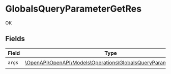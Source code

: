 # GlobalsQueryParameterGetRes

OK


## Fields

| Field                                                                                                                      | Type                                                                                                                       | Required                                                                                                                   | Description                                                                                                                |
| -------------------------------------------------------------------------------------------------------------------------- | -------------------------------------------------------------------------------------------------------------------------- | -------------------------------------------------------------------------------------------------------------------------- | -------------------------------------------------------------------------------------------------------------------------- |
| `args`                                                                                                                     | [\OpenAPI\OpenAPI\Models\Operations\GlobalsQueryParameterGetArgs](../../Models/Operations/GlobalsQueryParameterGetArgs.md) | :heavy_check_mark:                                                                                                         | N/A                                                                                                                        |